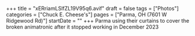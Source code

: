 +++
title = "xERriamLSlfZL19V95q6.avif"
draft = false
tags = ["Photos"]
categories = ["Chuck E. Cheese's"]
pages = ["Parma, OH (7601 W Ridgewood Rd)"]
startDate = ""
+++
Parma using their curtains to cover the broken animatronic after it stopped working in December 2023
